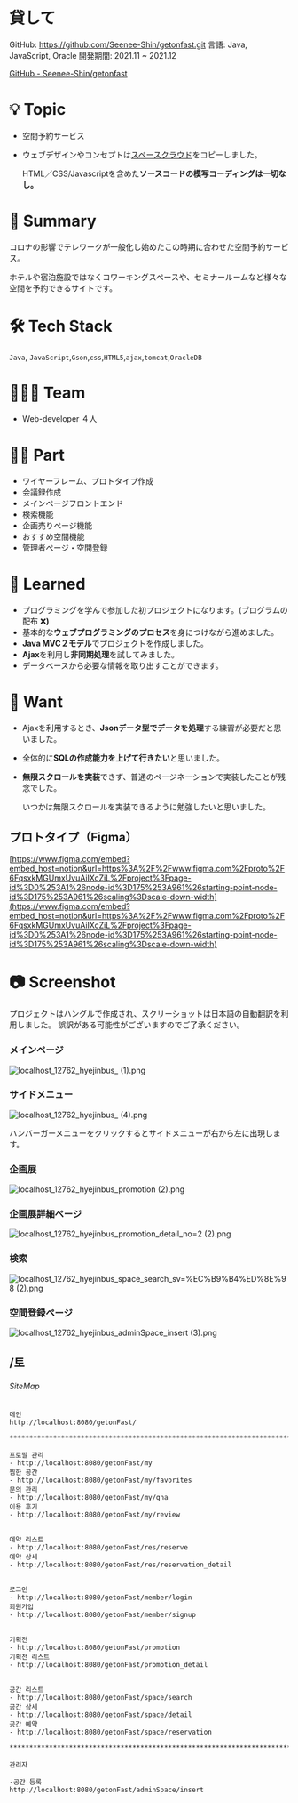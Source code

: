 # 貸して

GitHub: https://github.com/Seenee-Shin/getonfast.git
言語: Java, JavaScript, Oracle
開発期間: 2021.11 ~ 2021.12

[GitHub - Seenee-Shin/getonfast](https://github.com/Seenee-Shin/getonfast.git)

# 💡 Topic

- 空間予約サービス
- ウェブデザインやコンセプトは[スペースクラウド](https://www.spacecloud.kr/)をコピーしました。
    
    HTML／CSS/Javascriptを含めた**ソースコードの模写コーディングは一切なし。**
    

# 📝 Summary

コロナの影響でテレワークが一般化し始めたこの時期に合わせた空間予約サービス。

ホテルや宿泊施設ではなくコワーキングスペースや、セミナールームなど様々な空間を予約できるサイトです。

# 🛠 Tech Stack

`Java`, `JavaScript`,`Gson`,`css`,`HTML5`,`ajax`,`tomcat`,`OracleDB`

# 🧑🏻‍💻 Team

- Web-developer ４人

# 🤚🏻 Part

- ワイヤーフレーム、プロトタイプ作成
- 会議録作成
- メインページフロントエンド
- 検索機能
- 企画売りページ機能
- おすすめ空間機能
- 管理者ぺージ・空間登録

# 🤔 Learned

- プログラミングを学んで参加した初プロジェクトになります。(プログラムの配布 ❌**)**
- 基本的な**ウェブプログラミングのプロセス**を身につけながら進めました。
- **Java MVC２モデル**でプロジェクトを作成しました。
- **Ajax**を利用し**非同期処理**を試してみました。
- データベースから必要な情報を取り出すことができます。

# 📑 Want

- Ajaxを利用するとき、**Jsonデータ型でデータを処理**する練習が必要だと思いました。
- 全体的に**SQLの作成能力を上げて行きたい**と思いました。
- **無限スクロールを実装**できず、普通のページネーションで実装したことが残念でした。
    
    いつかは無限スクロールを実装できるように勉強したいと思いました。
    

## プロトタイプ（Figma）

[https://www.figma.com/embed?embed_host=notion&url=https%3A%2F%2Fwww.figma.com%2Fproto%2F6FqsxkMGUmxUvuAiIXcZiL%2Fproject%3Fpage-id%3D0%253A1%26node-id%3D175%253A961%26starting-point-node-id%3D175%253A961%26scaling%3Dscale-down-width](https://www.figma.com/embed?embed_host=notion&url=https%3A%2F%2Fwww.figma.com%2Fproto%2F6FqsxkMGUmxUvuAiIXcZiL%2Fproject%3Fpage-id%3D0%253A1%26node-id%3D175%253A961%26starting-point-node-id%3D175%253A961%26scaling%3Dscale-down-width)

# 📷 Screenshot

プロジェクトはハングルで作成され、スクリーショットは日本語の自動翻訳を利用しました。 
誤訳がある可能性がございますのでご了承ください。

### **メインページ**

![localhost_12762_hyejinbus_ (1).png](%E8%B2%B8%E3%81%97%E3%81%A6%2042067/localhost_12762_hyejinbus__(1).png)

### **サイドメニュー**

![localhost_12762_hyejinbus_ (4).png](%E8%B2%B8%E3%81%97%E3%81%A6%2042067/localhost_12762_hyejinbus__(4).png)

ハンバーガーメニューをクリックするとサイドメニューが右から左に出現します。

### **企画展**

![localhost_12762_hyejinbus_promotion (2).png](%E8%B2%B8%E3%81%97%E3%81%A6%2042067/localhost_12762_hyejinbus_promotion_(2).png)

### **企画展詳細ページ**

![localhost_12762_hyejinbus_promotion_detail_no=2 (2).png](%E8%B2%B8%E3%81%97%E3%81%A6%2042067/localhost_12762_hyejinbus_promotion_detail_no2_(2).png)

### **検索**

![localhost_12762_hyejinbus_space_search_sv=%EC%B9%B4%ED%8E%98 (2).png](%E8%B2%B8%E3%81%97%E3%81%A6%2042067/localhost_12762_hyejinbus_space_search_svECB9B4ED8E98_(2).png)

### **空間登録ページ**

![localhost_12762_hyejinbus_adminSpace_insert (3).png](%E8%B2%B8%E3%81%97%E3%81%A6%2042067/localhost_12762_hyejinbus_adminSpace_insert_(3).png)

/토
-----------
###### SiteMap
```
메인
http://localhost:8080/getonFast/        

***********************************************************************

프로필 관리
- http://localhost:8080/getonFast/my
찜한 공간
- http://localhost:8080/getonFast/my/favorites
문의 관리
- http://localhost:8080/getonFast/my/qna
이용 후기
- http://localhost:8080/getonFast/my/review


예약 리스트
- http://localhost:8080/getonFast/res/reserve
예약 상세
- http://localhost:8080/getonFast/res/reservation_detail


로그인
- http://localhost:8080/getonFast/member/login
회원가입
- http://localhost:8080/getonFast/member/signup


기획전
- http://localhost:8080/getonFast/promotion
기획전 리스트
- http://localhost:8080/getonFast/promotion_detail


공간 리스트
- http://localhost:8080/getonFast/space/search
공간 상세
- http://localhost:8080/getonFast/space/detail
공간 예약
- http://localhost:8080/getonFast/space/reservation

***********************************************************************

관리자 

-공간 등록 
http://localhost:8080/getonFast/adminSpace/insert
